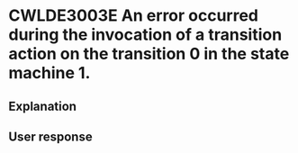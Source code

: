 # CWLDE3003E An error occurred during the invocation of a transition action on the transition 0 in the state machine 1.

## Explanation

## User response